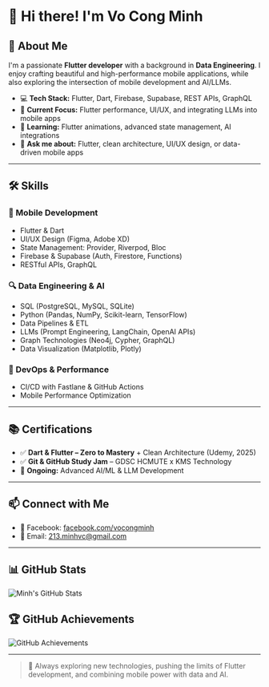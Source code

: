 # 👋 Hi there! I'm Vo Cong Minh

## 🚀 About Me  
I'm a passionate **Flutter developer** with a background in **Data Engineering**. I enjoy crafting beautiful and high-performance mobile applications, while also exploring the intersection of mobile development and AI/LLMs.  

- 💻 **Tech Stack:** Flutter, Dart, Firebase, Supabase, REST APIs, GraphQL  
- 🔭 **Current Focus:** Flutter performance, UI/UX, and integrating LLMs into mobile apps  
- 🌱 **Learning:** Flutter animations, advanced state management, AI integrations  
- 💬 **Ask me about:** Flutter, clean architecture, UI/UX design, or data-driven mobile apps  

---

## 🛠 Skills

### 📱 Mobile Development
- Flutter & Dart  
- UI/UX Design (Figma, Adobe XD)  
- State Management: Provider, Riverpod, Bloc  
- Firebase & Supabase (Auth, Firestore, Functions)  
- RESTful APIs, GraphQL

### 🔍 Data Engineering & AI
- SQL (PostgreSQL, MySQL, SQLite)  
- Python (Pandas, NumPy, Scikit-learn, TensorFlow)  
- Data Pipelines & ETL  
- LLMs (Prompt Engineering, LangChain, OpenAI APIs)  
- Graph Technologies (Neo4j, Cypher, GraphQL)  
- Data Visualization (Matplotlib, Plotly)

### 🚀 DevOps & Performance
- CI/CD with Fastlane & GitHub Actions  
- Mobile Performance Optimization

---

## 📚 Certifications
- ✅ **Dart & Flutter – Zero to Mastery** + Clean Architecture (Udemy, 2025)  
- ✅ **Git & GitHub Study Jam** – GDSC HCMUTE x KMS Technology  
- 📘 **Ongoing:** Advanced AI/ML & LLM Development

---

## 📫 Connect with Me
- 📘 Facebook: [facebook.com/vocongminh](https://www.facebook.com/vocong.minh.75470/)  
- 📧 Email: [213.minhvc@gmail.com](mailto:213.minhvc@gmail.com)

---

## 📊 GitHub Stats  
![Minh's GitHub Stats](https://github-readme-stats.vercel.app/api?username=minh-vox&show_icons=true&theme=radical&include_all_commits=true)

## 🏆 GitHub Achievements  
![GitHub Achievements](https://github-profile-trophy.vercel.app/?username=minh-vox&theme=darkhub&no-frame=true)

---

> 🚀 Always exploring new technologies, pushing the limits of Flutter development, and combining mobile power with data and AI.
